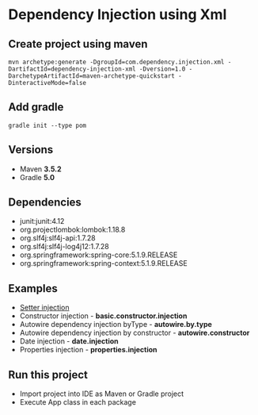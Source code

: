 # Dependency Injection using Xml

## Create project using maven
```
mvn archetype:generate -DgroupId=com.dependency.injection.xml -DartifactId=dependency-injection-xml -Dversion=1.0 -DarchetypeArtifactId=maven-archetype-quickstart -DinteractiveMode=false
```

## Add gradle
```
gradle init --type pom
```

## Versions
* Maven **3.5.2**
* Gradle **5.0**

## Dependencies
* junit:junit:4.12
* org.projectlombok:lombok:1.18.8
* org.slf4j:slf4j-api:1.7.28
* org.slf4j:slf4j-log4j12:1.7.28
* org.springframework:spring-core:5.1.9.RELEASE
* org.springframework:spring-context:5.1.9.RELEASE

## Examples
* [Setter injection](src/main/java/setter/injection)
* Constructor injection - **basic.constructor.injection**
* Autowire dependency injection byType - **autowire.by.type**
* Autowire dependency injection by constructor - **autowire.constructor**
* Date injection - **date.injection**
* Properties injection - **properties.injection**

## Run this project
* Import project into IDE as Maven or Gradle project
* Execute App class in each package